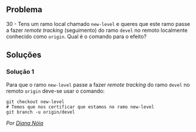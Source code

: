 ## Problema

30 - Tens um ramo local chamado `new-level` e queres que este ramo passe a
fazer _remote tracking_ (seguimento) do ramo `devel` no remoto localmente
conhecido como `origin`. Qual é o comando para o efeito?

## Soluções

### Solução 1

Para que o ramo `new-level` passe a fazer _remote tracking_ do ramo `devel`
no remoto `origin` deve-se usar o comando:

```
git checkout new-level
# Temos que nos certificar que estamos no ramo new-level
git branch -u origin/devel
```

*Por [Diana Nóia](https://github.com/DianaNoia)*